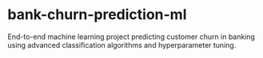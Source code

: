 # bank-churn-prediction-ml
End-to-end machine learning project predicting customer churn in banking using advanced classification algorithms and hyperparameter tuning.
